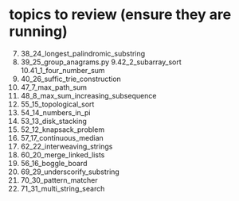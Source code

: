# topics to review (ensure they are running)
7. 38_24_longest_palindromic_substring
8. 39_25_group_anagrams.py
9.42_2_subarray_sort
10.41_1_four_number_sum
11. 40_26_suffic_trie_construction
12. 47_7_max_path_sum
13. 48_8_max_sum_increasing_subsequence
14. 55_15_topological_sort
15. 54_14_numbers_in_pi
16. 53_13_disk_stacking
17. 52_12_knapsack_problem
18. 57_17_continuous_median
19. 62_22_interweaving_strings
20. 60_20_merge_linked_lists
21. 56_16_boggle_board
22. 69_29_underscorify_substring
23. 70_30_pattern_matcher
24. 71_31_multi_string_search


